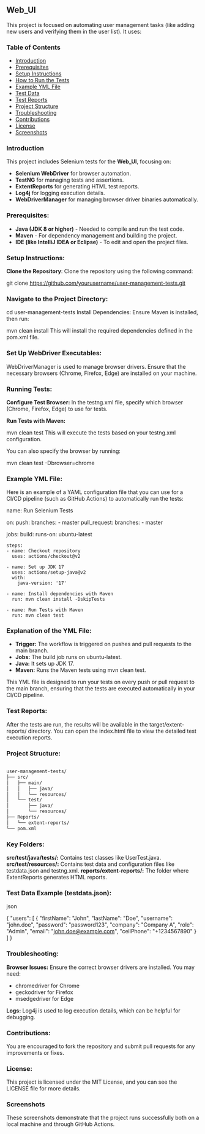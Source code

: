 ## Web_UI
 
This project is focused on automating user management tasks (like adding new users and verifying them in the user list). It uses:

### Table of Contents

- [Introduction](#introduction)
- [Prerequisites](#prerequisites)
- [Setup Instructions](#setup-instructions)
- [How to Run the Tests](#how-to-run-the-tests)
- [Example YML File](#example-yml-file)
- [Test Data](#test-data)
- [Test Reports](#test-reports)
- [Project Structure](project-structure)
- [Troubleshooting](#troubleshooting)
- [Contributions](#contributions)
- [License](#license)
- [Screenshots](#screenshots)


### Introduction

This project includes Selenium tests for the **Web_UI**, focusing on:

- **Selenium WebDriver** for browser automation.
- **TestNG** for managing tests and assertions.
- **ExtentReports** for generating HTML test reports.
- **Log4j** for logging execution details.
- **WebDriverManager** for managing browser driver binaries automatically.


### Prerequisites:

- **Java (JDK 8 or higher)** - Needed to compile and run the test code.
- **Maven** - For dependency management and building the project.
- **IDE (like IntelliJ IDEA or Eclipse)** - To edit and open the project files.
 
### Setup Instructions:

**Clone the Repository**: Clone the repository using the following command:


git clone https://github.com/yourusername/user-management-tests.git

### Navigate to the Project Directory:

cd user-management-tests
Install Dependencies: Ensure Maven is installed, then run:

mvn clean install
This will install the required dependencies defined in the pom.xml file.

### Set Up WebDriver Executables:

WebDriverManager is used to manage browser drivers. Ensure that the necessary browsers (Chrome, Firefox, Edge) are installed on your machine.

### Running Tests:

**Configure Test Browser:** In the testng.xml file, specify which browser (Chrome, Firefox, Edge) to use for tests.

**Run Tests with Maven:**

mvn clean test
This will execute the tests based on your testng.xml configuration.

You can also specify the browser by running:

mvn clean test -Dbrowser=chrome

### Example YML File:

Here is an example of a YAML configuration file that you can use for a CI/CD pipeline (such as GitHub Actions) to automatically run the tests:

name: Run Selenium Tests

on:
  push:
    branches:
      - master
  pull_request:
    branches:
      - master

jobs:
  build:
    runs-on: ubuntu-latest

    steps:
    - name: Checkout repository
      uses: actions/checkout@v2

    - name: Set up JDK 17
      uses: actions/setup-java@v2
      with:
        java-version: '17'

    - name: Install dependencies with Maven
      run: mvn clean install -DskipTests

    - name: Run Tests with Maven
      run: mvn clean test

### Explanation of the YML File:
- **Trigger:** The workflow is triggered on pushes and pull requests to the main branch.
- **Jobs:** The build job runs on ubuntu-latest.
- **Java:** It sets up JDK 17.
- **Maven:** Runs the Maven tests using mvn clean test.

This YML file is designed to run your tests on every push or pull request to the main branch, ensuring that the tests are executed automatically in your CI/CD pipeline.

### Test Reports:

After the tests are run, the results will be available in the target/extent-reports/ directory. You can open the index.html file to view the detailed test execution reports.

### Project Structure:

```bash

user-management-tests/
├── src/
│   ├── main/
│   │   ├── java/
│   │   └── resources/
│   └── test/
│       ├── java/
│       └── resources/
├── Reports/
│   └── extent-reports/
└── pom.xml
```

### Key Folders:

**src/test/java/tests/:** Contains test classes like UserTest.java.
**src/test/resources/:** Contains test data and configuration files like testdata.json and testng.xml.
**reports/extent-reports/:** The folder where ExtentReports generates HTML reports.

### Test Data Example (testdata.json):

json

{
  "users": [
    {
      "firstName": "John",
      "lastName": "Doe",
      "username": "john.doe",
      "password": "password123",
      "company": "Company A",
      "role": "Admin",
      "email": "john.doe@example.com",
      "cellPhone": "+1234567890"
    }
  ]
}
### Troubleshooting:

**Browser Issues:** Ensure the correct browser drivers are installed. You may need:

- chromedriver for Chrome
- geckodriver for Firefox
- msedgedriver for Edge

**Logs:** Log4j is used to log execution details, which can be helpful for debugging.

### Contributions:

You are encouraged to fork the repository and submit pull requests for any improvements or fixes.

### License:

This project is licensed under the MIT License, and you can see the LICENSE file for more details.

### Screenshots
These screenshots demonstrate that the project runs successfully both on a local machine and through GitHub Actions.







